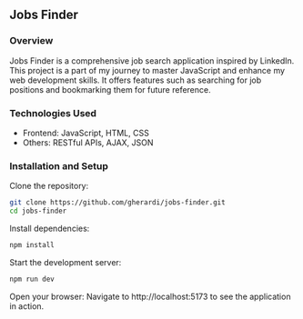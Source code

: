 ## Jobs Finder

### Overview
Jobs Finder is a comprehensive job search application inspired by LinkedIn. This project is a part of my journey to master JavaScript and enhance my web development skills. It offers features such as searching for job positions and bookmarking them for future reference.

### Technologies Used
- Frontend: JavaScript, HTML, CSS
- Others: RESTful APIs, AJAX, JSON

### Installation and Setup

Clone the repository:

```sh
git clone https://github.com/gherardi/jobs-finder.git
cd jobs-finder
```

Install dependencies:

```sh
npm install
```

Start the development server:

```sh
npm run dev
```

Open your browser:
Navigate to http://localhost:5173 to see the application in action.
